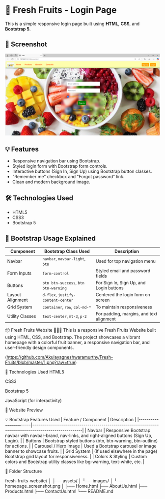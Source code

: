 # 🍓 Fresh Fruits - Login Page

This is a simple responsive login page built using **HTML**, **CSS**, and **Bootstrap 5**.

## 📸 Screenshot
![Login Page Preview](https://github.com/Akulayagneshwaramurthy/Fresh-Fruits/blob/master/Screenshot%202025-03-17%20121424.png?raw=true)

## 💡 Features
- Responsive navigation bar using Bootstrap.
- Styled login form with Bootstrap form controls.
- Interactive buttons (Sign In, Sign Up) using Bootstrap button classes.
- "Remember me" checkbox and "Forgot password" link.
- Clean and modern background image.

## 🛠 Technologies Used
- HTML5
- CSS3
- Bootstrap 5

## 🎨 Bootstrap Usage Explained

| Component              | Bootstrap Class Used                     | Description                                   |
|-----------------------|------------------------------------------|-----------------------------------------------|
| Navbar                | `navbar`, `navbar-light`, `btn`         | Used for top navigation menu                  |
| Form Inputs           | `form-control`                          | Styled email and password fields              |
| Buttons               | `btn btn-success`, `btn btn-warning`    | For Sign In, Sign Up, and Login buttons       |
| Layout Alignment      | `d-flex`, `justify-content-center`     | Centered the login form on screen             |
| Grid System           | `container`, `row`, `col-md-*`         | To maintain responsiveness                    |
| Utility Classes       | `text-center`, `mt-3`, `p-2`            | For padding, margins, and text alignment      |


📦 Fresh Fruits Website 🍇🍊🍉
This is a responsive Fresh Fruits Website built using HTML, CSS, and Bootstrap. The project showcases a vibrant homepage with a colorful fruit banner, a responsive navigation bar, and user-friendly design components.

(https://github.com/Akulayagneshwaramurthy/Fresh-Fruits/blob/master/1.png?raw=true)

🚀 Technologies Used
HTML5

CSS3

Bootstrap 5

JavaScript (for interactivity)

📸 Website Preview
<!-- Replace this with your actual image path in the repo -->

💡 Bootstrap Features Used
| Feature / Component	  |    Description                                                                                        |
|-----------------------|-------------------------------------------------------------------------------------------------------|
| Navbar	              | Responsive Bootstrap navbar with navbar-brand, nav-links, and right-aligned buttons (Sign Up, Login). |
| Buttons	              | Bootstrap styled buttons (btn, btn-warning, btn-outline) for actions.                                 |
| Carousel / Hero Image |	Used a Bootstrap carousel or image banner to showcase fruits.                                         |
| Grid System           |	(If used elsewhere in the page) Bootstrap grid layout for responsiveness.                             | 
| Colors & Styling	    | Custom colors and Bootstrap utility classes like bg-warning, text-white, etc.                         |

📂 Folder Structure


fresh-fruits-website/
│
├── assets/
│   └── images/
│       └── homepage_screenshot.png
│
├── Home.html
├── AboutUs.html
├── Products.html
├── ContactUs.html
└── README.md
